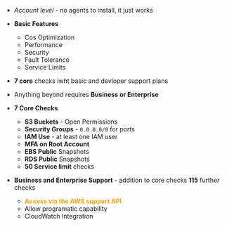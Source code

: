 - *Account level* - no agents to install, it just works
- **Basic Features**
    - Cos Optimization
    - Performance
    - Security
    - Fault Tolerance
    - Service Limits
- **7 core** checks iwht basic and devloper support plans
- Anything beyond requires **Business or Enterprise**
- **7 Core Checks**
    -  **S3 Buckets** - Open Permissions 
    -  **Security Groups** - `0.0.0.0/0` for ports
    -  **IAM Use** - at least one IAM user
    -  **MFA on Root Account**
    -  **EBS Public** Snapshots
    -  **RDS Public** Snapshots
    -  **50 Service limit** checks

- **Business and Enterprise Support** - addition to core checks **115** further checks
    - <span style="color:orange;font-weight:bold">Access via the AWS support API</span>
    - Allow programatic capability
    - CloudWatch Integration 